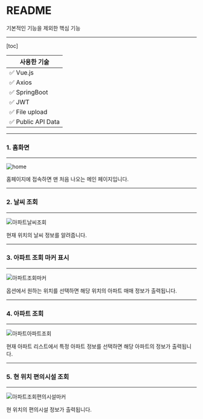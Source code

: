 # README

기본적인 기능을 제외한 핵심 기능

<hr>

[toc]

| 사용한 기술                        |
| ---------------------------------- |
| :white_check_mark: Vue.js          |
| :white_check_mark: Axios           |
| :white_check_mark: SpringBoot      |
| :white_check_mark: JWT             |
| :white_check_mark: File upload     |
| :white_check_mark: Public API Data |

<hr>

### 1. 홈화면

<hr>

![home](/uploads/007df4703d9e519933668ab547806092/home.JPG)

홈페이지에 접속하면 맨 처음 나오는 메인 페이지입니다.

<hr>

### 2. 날씨 조회

<hr>

![아파트날씨조회](/uploads/0c2424ac7d813967f51baab7ef2a6f3a/아파트날씨조회.JPG)

현재 위치의 날씨 정보를 알려줍니다.

<hr>

### 3. 아파트 조회 마커 표시

<hr>

![아파트조회마커](/uploads/d5efba978048ee9d87a2ed9f4683f914/아파트조회마커.JPG)

옵션에서 원하는 위치를 선택하면 해당 위치의 아파트 매매 정보가 출력됩니다.

<hr>

### 4. 아파트 조회

<hr>

![아파트아파트조회](/uploads/66ae89945002edb61bdebb68520b77fd/아파트아파트조회.JPG)

현재 아파트 리스트에서 특정 아파트 정보를 선택하면
해당 아파트의 정보가 출력됩니다.

<hr>

### 5. 현 위치 편의시설 조회

<hr>

![아파트조회편의시설마커](/uploads/52c2a95fb8733f44996a69f8aa1e361b/아파트조회편의시설마커.JPG)

현 위치의 편의시설 정보가 출력됩니다.

